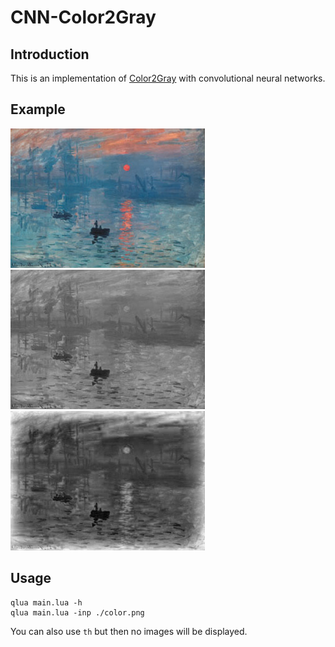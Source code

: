 # CNN-Color2Gray


## Introduction

This is an implementation of [Color2Gray](http://www.cs.northwestern.edu/~ago820/color2gray/) with convolutional neural networks.  

## Example
![color](color.png "Original image")
![naive](naive.png "Naive transformation")
![gray](gray.png "Color2Gray")

## Usage

    qlua main.lua -h
    qlua main.lua -inp ./color.png  

You can also use `th` but then no images will be displayed.
